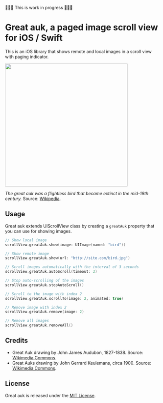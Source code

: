 🔨🔨🔨 This is work in progress 🔨🔨🔨


# Great auk, a paged image scroll view for iOS / Swift

This is an iOS library that shows remote and local images in a scroll view with paging indicator.

<img src='https://raw.githubusercontent.com/evgenyneu/GreatAuk/master/Graphics/Drawings/Great_auk_with_juvenile.jpg' width='400'>

*The great auk was a flightless bird that became extinct in the mid-19th century.*
Source: [Wikipedia](https://en.wikipedia.org/wiki/Great_auk).

## Usage

Great auk extends UIScrollView class by creating a `greatAuk` property that you can use for showing images.

```Swift
// Show local image
scrollView.greatAuk.show(image: UIImage(named: "bird"))

// Show remote image
scrollView.greatAuk.show(url: "http://site.com/bird.jpg")

// Scroll images automatically with the interval of 3 seconds
scrollView.greatAuk.autoScroll(timeout: 3)

// Stop auto-scrolling of the images
scrollView.greatAuk.stopAutoScroll()

// Scroll to the image with index 2
scrollView.greatAuk.scrollTo(image: 2, animated: true)

// Remove image with index 2
scrollView.greatAuk.remove(image: 2)

// Remove all images
scrollView.greatAuk.removeAll()
```


## Credits

* Great Auk drawing by John James Audubon, 1827-1838. Source: [Wikimedia Commons](https://commons.wikimedia.org/wiki/File:341_Great_Auk.jpg).
* Great Auks drawing by John Gerrard Keulemans, circa 1900. Source: [Wikimedia Commons](https://commons.wikimedia.org/wiki/File:Great_auk_with_juvenile.jpg).


## License

Great auk is released under the [MIT License](LICENSE).
